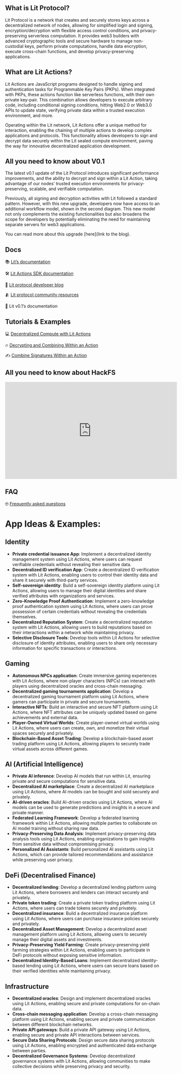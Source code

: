 ## What is Lit Protocol?
Lit Protocol is a network that creates and securely stores keys across a decentralized network of nodes, allowing for simplified login and signing, encryption/decryption with flexible access control conditions, and privacy-preserving serverless computation. It provides web3 builders with advanced cryptographic tools and secure hardware to manage non-custodial keys, perform private computations, handle data encryption, execute cross-chain functions, and develop privacy-preserving applications.

## What are Lit Actions?
Lit Actions are JavaScript programs designed to handle signing and authentication tasks for Programmable Key Pairs (PKPs). When integrated with PKPs, these actions function like serverless functions, with their own private key-pair. This combination allows developers to execute arbitrary code, including conditional signing conditions, hitting Web2.0 or Web3.0 APIs to update state, verifying private data within a trusted execution environment, and more.

Operating within the Lit network, Lit Actions offer a unique method for interaction, enabling the chaining of multiple actions to develop complex applications and protocols. This functionality allows developers to sign and decrypt data securely within the Lit sealed compute environment, paving the way for innovative decentralized application development.

## All you need to know about V0.1

The latest v0.1 update of the Lit Protocol introduces significant performance improvements, and  the ability to decrypt and sign within a Lit Action, taking advantage of our nodes’ trusted execution environments for privacy-preserving, scalable, and verifiable computation. 

Previously, all signing and decryption activities with Lit followed a standard pattern. However, with this new upgrade, developers now have access to an additional workflow model, shown in the second diagram. This new model not only complements the existing functionalities but also broadens the scope for developers by potentially eliminating the need for maintaining separate servers for web3 applications.

You can read more about this upgrade [here](link to the blog).

## Docs


📚 [Lit’s documentation](https://developer.litprotocol.com/v3)

🛠️ [Lit Actions SDK documentation](https://actions-docs.litprotocol.com/)

🤝 [Lit protocol developer blog](https://spark.litprotocol.com/)

🫂 [Lit protocol community resources](https://developer.litprotocol.com/ecosystem/community)

🚨 Lit v0.1’s documentation

## Tutorials & Examples

💻 [Decentralized Compute with Lit Actions](https://developer.litprotocol.com/v3/sdk/serverless-signing/overview)

🔥 [Decrypting and Combining Within an Action](https://developer.litprotocol.com/v3/sdk/serverless-signing/combining-decryption-shares)

✍️ [Combine Signatures Within an Action](https://developer.litprotocol.com/v3/sdk/serverless-signing/combining-signatures)

## All you need to know about HackFS

<iframe width="560" height="315" src="https://www.youtube.com/embed/CPUkGC-OCFc?si=QnQnV_JClR7blrOd" title="YouTube video player" frameborder="0" allow="accelerometer; autoplay; clipboard-write; encrypted-media; gyroscope; picture-in-picture; web-share" referrerpolicy="strict-origin-when-cross-origin" allowfullscreen></iframe>

## FAQ

🤓 [Frequently asked questions](https://developer.litprotocol.com/v3/support/faq)

# App Ideas & Examples:

## **Identity**

- **Private credential issuance App**: Implement a decentralized identity management system using Lit Actions, where users can request verifiable credentials without revealing their sensitive data.
- **Decentralized ID verification App**: Create a decentralized ID verification system with Lit Actions, enabling users to control their identity data and share it securely with third-party services.
- **Self-sovereign identity**: Build a self-sovereign identity platform using Lit Actions, allowing users to manage their digital identities and share verified attributes with organizations and services.
- **Zero-Knowledge Proof Authentication**: Implement a zero-knowledge proof authentication system using Lit Actions, where users can prove possession of certain credentials without revealing the credentials themselves.
- **Decentralized Reputation System**: Create a decentralized reputation system with Lit Actions, allowing users to build reputations based on their interactions within a network while maintaining privacy.
- **Selective Disclosure Tools**: Develop tools within Lit Actions for selective disclosure of identity attributes, enabling users to share only necessary information for specific transactions or interactions.

## **Gaming**

- **Autonomous NPCs application**: Create immersive gaming experiences with Lit Actions, where non-player characters (NPCs) can interact with players using decentralized oracles and cross-chain messaging.
- **Decentralized gaming tournaments application**: Develop a decentralized gaming tournament platform using Lit Actions, where gamers can participate in private and secure tournaments.
- **Interactive NFTs**: Build an interactive and secure NFT platform using Lit Actions, where NFT attributes can be uniquely updated based on game achievements and external data.
- **Player-Owned Virtual Worlds**: Create player-owned virtual worlds using Lit Actions, where users can create, own, and monetize their virtual spaces securely and privately.
- **Blockchain-Based Asset Trading**: Develop a blockchain-based asset trading platform using Lit Actions, allowing players to securely trade virtual assets across different games.

## **AI (Artificial Intelligence)**

- **Private AI inference**: Develop AI models that run within Lit, ensuring private and secure computations for sensitive data.
- **Decentralized AI marketplace**: Create a decentralized AI marketplace using Lit Actions, where AI models can be bought and sold securely and privately.
- **AI-driven oracles**: Build AI-driven oracles using Lit Actions, where AI models can be used to generate predictions and insights in a secure and private manner.
- **Federated Learning Framework**: Develop a federated learning framework within Lit Actions, allowing multiple parties to collaborate on AI model training without sharing raw data.
- **Privacy-Preserving Data Analysis**: Implement privacy-preserving data analysis tools using Lit Actions, enabling organizations to gain insights from sensitive data without compromising privacy.
- **Personalized AI Assistants**: Build personalized AI assistants using Lit Actions, which can provide tailored recommendations and assistance while preserving user privacy.

## **DeFi (Decentralised Finance)**

- **Decentralized lending**: Develop a decentralized lending platform using Lit Actions, where borrowers and lenders can interact securely and privately.
- **Private token trading**: Create a private token trading platform using Lit Actions, where users can trade tokens securely and privately.
- **Decentralized insurance**: Build a decentralized insurance platform using Lit Actions, where users can purchase insurance policies securely and privately.
- **Decentralized Asset Management**: Develop a decentralized asset management platform using Lit Actions, allowing users to securely manage their digital assets and investments.
- **Privacy-Preserving Yield Farming**: Create privacy-preserving yield farming strategies within Lit Actions, enabling users to participate in DeFi protocols without exposing sensitive information.
- **Decentralized Identity-Based Loans**: Implement decentralized identity-based lending using Lit Actions, where users can secure loans based on their verified identities while maintaining privacy.

## **Infrastructure**

- **Decentralized oracles**: Design and implement decentralized oracles using Lit Actions, enabling secure and private computations for on-chain data.
- **Cross-chain messaging application**: Develop a cross-chain messaging platform using Lit Actions, enabling secure and private communication between different blockchain networks.
- **Private API gateways**: Build a private API gateway using Lit Actions, enabling secure and private API interactions between services.
- **Secure Data Sharing Protocols**: Design secure data sharing protocols using Lit Actions, enabling encrypted and authenticated data exchange between parties.
- **Decentralized Governance Systems**: Develop decentralized governance systems with Lit Actions, allowing communities to make collective decisions while preserving privacy and security.

